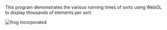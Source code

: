 This program demonstrates the various running times of sorts using WebGL to display thousands of elements per sort.

![frog incorporated](https://bansheerubber.com/honorscontract/demo.png)